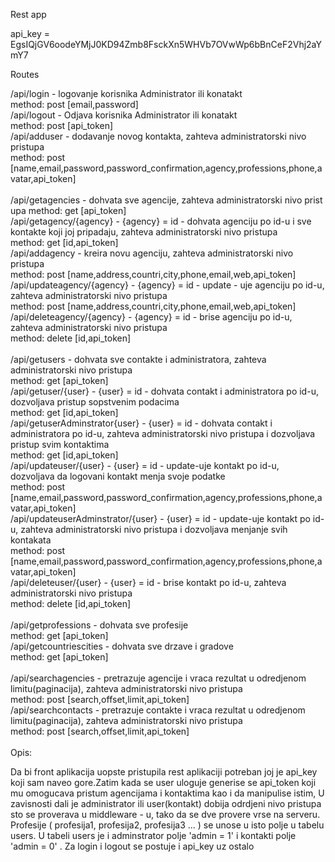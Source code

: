 Rest app

api_key = EgsIQjGV6oodeYMjJ0KD94Zmb8FsckXn5WHVb7OVwWp6bBnCeF2Vhj2aYmY7

Routes

/api/login - logovanje korisnika Administrator ili konatakt <br>
 method: post [email,password] <br>
/api/logout - Odjava korisnika  Administrator ili konatakt <br>
 method: post [api_token] <br>
/api/adduser - dodavanje novog kontakta, zahteva administratorski nivo pristupa <br>
 method: post [name,email,password,password_confirmation,agency,professions,phone,avatar,api_token] <br>
  <br>
/api/getagencies - dohvata sve agencije, zahteva administratorski nivo prist <br>upa
 method: get [api_token] <br>
/api/getagency/{agency} - {agency} = id - dohvata agenciju po id-u i sve kontakte koji joj pripadaju, zahteva administratorski nivo pristupa <br>
 method: get [id,api_token] <br>
/api/addagency - kreira novu agenciju, zahteva administratorski nivo pristupa <br>
 method: post [name,address,countri,city,phone,email,web,api_token] <br>
/api/updateagency/{agency} - {agency} = id - update - uje agenciju po id-u, zahteva administratorski nivo pristupa <br>
 method: post [name,address,countri,city,phone,email,web,api_token] <br>
/api/deleteagency/{agency} - {agency} = id - brise agenciju po id-u, zahteva administratorski nivo pristupa <br>
 method: delete [id,api_token] <br>
  <br>
/api/getusers - dohvata sve contakte i administratora, zahteva administratorski nivo pristupa <br>
 method: get [api_token] <br>
/api/getuser/{user} - {user} = id - dohvata contakt i administratora po id-u, dozvoljava pristup sopstvenim podacima <br>
 method: get [id,api_token] <br>
/api/getuserAdminstrator{user} - {user} = id - dohvata contakt i administratora po id-u, zahteva administratorski nivo pristupa i dozvoljava pristup svim kontaktima <br>
 method: get [id,api_token] <br>
/api/updateuser/{user} - {user} = id - update-uje kontakt po id-u, dozvoljava da logovani kontakt menja svoje podatke <br>
 method: post [name,email,password,password_confirmation,agency,professions,phone,avatar,api_token] <br>
/api/updateuserAdminstrator/{user} - {user} = id - update-uje kontakt po id-u, zahteva administratorski nivo pristupa i dozvoljava menjanje svih kontakata <br>
 method: post [name,email,password,password_confirmation,agency,professions,phone,avatar,api_token] <br>
/api/deleteuser/{user} - {user} = id - brise kontakt po id-u, zahteva administratorski nivo pristupa <br>
 method: delete [id,api_token] <br>
  <br>
/api/getprofessions - dohvata sve profesije <br>
 method: get [api_token] <br>
/api/getcountriescities - dohvata sve drzave i gradove <br>
 method: get [api_token] <br>
 <br>
/api/searchagencies - pretrazuje agencije i vraca rezultat u odredjenom limitu(paginacija), zahteva administratorski nivo pristupa <br>
 method: post [search,offset,limit,api_token] <br>
/api/searchcontacts - pretrazuje contakte i vraca rezultat u odredjenom limitu(paginacija), zahteva administratorski nivo pristupa <br>
 method: post [search,offset,limit,api_token] <br>
  <br>
Opis:

Da bi front aplikacija uopste pristupila rest aplikaciji potreban joj je api_key koji sam naveo gore.Zatim kada se user uloguje
generise se api_token koji mu omogucava pristum agencijama i kontaktima kao i da manipulise istim, U zavisnosti dali je administrator ili
user(kontakt) dobija odrdjeni nivo pristupa sto se proverava u middleware - u, tako da se dve provere vrse na serveru.
Profesije ( profesija1, profesija2, profesija3 ... ) se unose u isto polje u tabelu users.
U tabeli users je i adminstrator polje 'admin = 1' i kontakti  polje 'admin = 0' .
Za login i logout se postuje i api_key uz ostalo
